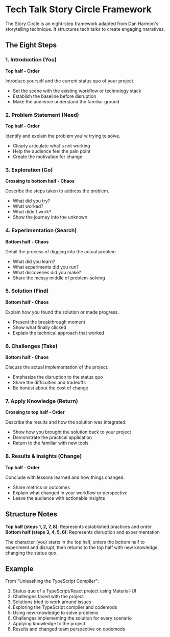 # Tech Talk Story Circle Framework

The Story Circle is an eight-step framework adapted from Dan Harmon's storytelling technique. It structures tech talks to create engaging narratives.

## The Eight Steps

### 1. Introduction (You)
**Top half - Order**

Introduce yourself and the current status quo of your project.

- Set the scene with the existing workflow or technology stack
- Establish the baseline before disruption
- Make the audience understand the familiar ground

### 2. Problem Statement (Need)
**Top half - Order**

Identify and explain the problem you're trying to solve.

- Clearly articulate what's not working
- Help the audience feel the pain point
- Create the motivation for change

### 3. Exploration (Go)
**Crossing to bottom half - Chaos**

Describe the steps taken to address the problem.

- What did you try?
- What worked?
- What didn't work?
- Show the journey into the unknown

### 4. Experimentation (Search)
**Bottom half - Chaos**

Detail the process of digging into the actual problem.

- What did you learn?
- What experiments did you run?
- What discoveries did you make?
- Share the messy middle of problem-solving

### 5. Solution (Find)
**Bottom half - Chaos**

Explain how you found the solution or made progress.

- Present the breakthrough moment
- Show what finally clicked
- Explain the technical approach that worked

### 6. Challenges (Take)
**Bottom half - Chaos**

Discuss the actual implementation of the project.

- Emphasize the disruption to the status quo
- Share the difficulties and tradeoffs
- Be honest about the cost of change

### 7. Apply Knowledge (Return)
**Crossing to top half - Order**

Describe the results and how the solution was integrated.

- Show how you brought the solution back to your project
- Demonstrate the practical application
- Return to the familiar with new tools

### 8. Results & Insights (Change)
**Top half - Order**

Conclude with lessons learned and how things changed.

- Share metrics or outcomes
- Explain what changed in your workflow or perspective
- Leave the audience with actionable insights

## Structure Notes

**Top half (steps 1, 2, 7, 8)**: Represents established practices and order
**Bottom half (steps 3, 4, 5, 6)**: Represents disruption and experimentation

The character (you) starts in the top half, enters the bottom half to experiment and disrupt, then returns to the top half with new knowledge, changing the status quo.

## Example

From "Unleashing the TypeScript Compiler":

1. Status quo of a TypeScript/React project using Material-UI
2. Challenges faced with the project
3. Solutions tried to work around issues
4. Exploring the TypeScript compiler and codemods
5. Using new knowledge to solve problems
6. Challenges implementing the solution for every scenario
7. Applying knowledge to the project
8. Results and changed team perspective on codemods
